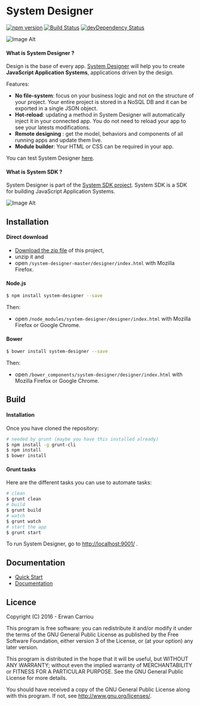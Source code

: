 # System Designer

[![npm version](https://badge.fury.io/js/system-designer.svg)](http://badge.fury.io/js/system-designer)
[![Build Status](https://travis-ci.org/system-sdk/system-designer.svg?branch=master)](https://travis-ci.org/system-sdk/system-designer)
[![devDependency Status](https://david-dm.org/system-sdk/system-designer/dev-status.svg)](https://david-dm.org/system-sdk/system-designer#info=devDependencies)

![Image Alt](https://system-designer.github.io/img/v2/system-designer.png)

#### What is System Designer ?

Design is the base of every app. 
[System Designer](https://system-designer.github.io) will help you to create **JavaScript Application Systems**, applications driven by the design.

Features:

* **No file-system**: focus on your business logic and not on the structure of your project. Your entire project is stored in a NoSQL DB and it can be exported in a single JSON object.
* **Hot-reload**: updating a method in System Designer will automatically inject it in your connected app. You do not need to reload your app to see your latests modifications.
* **Remote designing** : get the model, behaviors and components of all running apps and update them live.
* **Module builder**: Your HTML or CSS can be required in your app.

You can test System Designer [here](https://system-designer.github.io/designer/index.html).

#### What is System SDK ?

System Designer is part of the [System SDK project](https://github.com/system-sdk).
System SDK is a SDK for building JavaScript Application Systems.

![Image Alt](https://system-designer.github.io/img/system-sdk.png)

## Installation

#### Direct download

* [Download the zip file](https://github.com/system-sdk/system-designer/archive/master.zip) of this project,
* unzip it and
* open `/system-designer-master/designer/index.html` with Mozilla Firefox.

#### Node.js

```sh
$ npm install system-designer --save
```

Then:

* open `/node_modules/system-designer/designer/index.html` with Mozilla Firefox or Google Chrome.

#### Bower

```sh
$ bower install system-designer --save
```

Then:

* open `/bower_components/system-designer/designer/index.html` with Mozilla Firefox or Google Chrome.

## Build

#### Installation

Once you have cloned the repository:

```sh
# needed by grunt (maybe you have this installed already)
$ npm install -g grunt-cli
$ npm install
$ bower install
```	 	

#### Grunt tasks

Here are the different tasks you can use to automate tasks:


```sh
# clean
$ grunt clean
# build
$ grunt build
# watch
$ grunt watch
# start the app
$ grunt start
```

To run System Designer, go to [http://localhost:9001/](http://localhost:9001/) .

## Documentation

* [Quick Start](https://system-designer.github.io/designer/documentation/documentation.html#quick-start)
* [Documentation](https://system-designer.github.io/designer/documentation/documentation.html)

## Licence

Copyright (C) 2016 - Erwan Carriou
 
This program is free software: you can redistribute it and/or modify
it under the terms of the GNU General Public License as published by
the Free Software Foundation, either version 3 of the License, or
(at your option) any later version.

This program is distributed in the hope that it will be useful,
but WITHOUT ANY WARRANTY; without even the implied warranty of
MERCHANTABILITY or FITNESS FOR A PARTICULAR PURPOSE.  See the
GNU General Public License for more details.
 
You should have received a copy of the GNU General Public License
along with this program.  If not, see http://www.gnu.org/licenses/. 